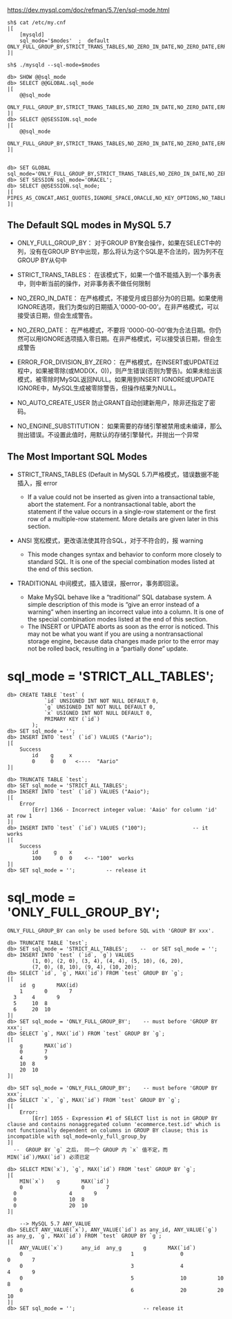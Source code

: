 https://dev.mysql.com/doc/refman/5.7/en/sql-mode.html

```
sh$ cat /etc/my.cnf
|[
	[mysqld]
	sql_mode='$modes'  ;  default ONLY_FULL_GROUP_BY,STRICT_TRANS_TABLES,NO_ZERO_IN_DATE,NO_ZERO_DATE,ERROR_FOR_DIVISION_BY_ZERO,NO_AUTO_CREATE_USER,NO_ENGINE_SUBSTITUTION
]|

sh$ ./mysqld --sql-mode=$modes

db> SHOW @@sql_mode
db> SELECT @@GLOBAL.sql_mode
|[
	@@sql_mode
	ONLY_FULL_GROUP_BY,STRICT_TRANS_TABLES,NO_ZERO_IN_DATE,NO_ZERO_DATE,ERROR_FOR_DIVISION_BY_ZERO,NO_AUTO_CREATE_USER,NO_ENGINE_SUBSTITUTION
]|
db> SELECT @@SESSION.sql_mode
|[
	@@sql_mode
	ONLY_FULL_GROUP_BY,STRICT_TRANS_TABLES,NO_ZERO_IN_DATE,NO_ZERO_DATE,ERROR_FOR_DIVISION_BY_ZERO,NO_AUTO_CREATE_USER,NO_ENGINE_SUBSTITUTION
]|


db> SET GLOBAL sql_mode='ONLY_FULL_GROUP_BY,STRICT_TRANS_TABLES,NO_ZERO_IN_DATE,NO_ZERO_DATE,ERROR_FOR_DIVISION_BY_ZERO,NO_AUTO_CREATE_USER,NO_ENGINE_SUBSTITUTION';
db> SET SESSION sql_mode='ORACEL';
db> SELECT @@SESSION.sql_mode;
|[
PIPES_AS_CONCAT,ANSI_QUOTES,IGNORE_SPACE,ORACLE,NO_KEY_OPTIONS,NO_TABLE_OPTIONS,NO_FIELD_OPTIONS,NO_AUTO_CREATE_USER
]|

```
## The Default SQL modes in MySQL 5.7
* ONLY_FULL_GROUP_BY：
对于GROUP BY聚合操作，如果在SELECT中的列，没有在GROUP BY中出现，那么将认为这个SQL是不合法的，因为列不在GROUP BY从句中

* STRICT_TRANS_TABLES：
在该模式下，如果一个值不能插入到一个事务表中，则中断当前的操作，对非事务表不做任何限制

* NO_ZERO_IN_DATE：
在严格模式，不接受月或日部分为0的日期。如果使用IGNORE选项，我们为类似的日期插入'0000-00-00'。在非严格模式，可以接受该日期，但会生成警告。

* NO_ZERO_DATE：
在严格模式，不要将 '0000-00-00'做为合法日期。你仍然可以用IGNORE选项插入零日期。在非严格模式，可以接受该日期，但会生成警告

* ERROR_FOR_DIVISION_BY_ZERO：
在严格模式，在INSERT或UPDATE过程中，如果被零除(或MOD(X，0))，则产生错误(否则为警告)。如果未给出该模式，被零除时MySQL返回NULL。如果用到INSERT IGNORE或UPDATE IGNORE中，MySQL生成被零除警告，但操作结果为NULL。

* NO_AUTO_CREATE_USER
防止GRANT自动创建新用户，除非还指定了密码。

* NO_ENGINE_SUBSTITUTION：
如果需要的存储引擎被禁用或未编译，那么抛出错误。不设置此值时，用默认的存储引擎替代，并抛出一个异常

## The Most Important SQL Modes
* STRICT_TRANS_TABLES	(Default in MySQL 5.7)严格模式，错误数据不能插入，报 error
	- If a value could not be inserted as given into a transactional table, abort the statement. For a nontransactional table, abort the statement if the value occurs in a single-row statement or the first row of a multiple-row statement. More details are given later in this section.
	
* ANSI 	宽松模式，更改语法使其符合SQL，对于不符合的，报 warning
	- This mode changes syntax and behavior to conform more closely to standard SQL. It is one of the special combination modes listed at the end of this section.

* TRADITIONAL	中间模式，插入错误，报error，事务即回滚。
	- Make MySQL behave like a “traditional” SQL database system. A simple description of this mode is “give an error instead of a warning” when inserting an incorrect value into a column. It is one of the special combination modes listed at the end of this section.
	- The INSERT or UPDATE aborts as soon as the error is noticed. This may not be what you want if you are using a nontransactional storage engine, because data changes made prior to the error may not be rolled back, resulting in a “partially done” update.
	
# sql_mode = 'STRICT_ALL_TABLES';
```
db> CREATE TABLE `test` (
			`id` UNSIGNED INT NOT NULL DEFAULT 0,
			`g` UNSIGNED INT NOT NULL DEFAULT 0,
			`x` USIGNED INT NOT NULL DEFAULT 0,
			PRIMARY KEY (`id`)
		);
db> SET sql_mode = '';
db> INSERT INTO `test` (`id`) VALUES ("Aario");
|[
	Success
		id    g  	x
		0     0   0   <----  "Aario"
]|

db> TRUNCATE TABLE `test`;
db> SET sql_mode = 'STRICT_ALL_TABLES';
db> INSERT INTO `test` (`id`) VALUES ("Aaio");
|[
	Error
		[Err] 1366 - Incorrect integer value: 'Aaio' for column 'id' at row 1
]|
db> INSERT INTO `test` (`id`) VALUES ("100");				-- it works
|[
	Success
		id     g	x
		100		 0 	0	 <-- "100"  works
]|
db> SET sql_mode = '';			-- release it
```

# sql_mode = 'ONLY_FULL_GROUP_BY';
	ONLY_FULL_GROUP_BY can only be used before SQL with 'GROUP BY xxx'.
	
```
db> TRUNCATE TABLE `test`;
db> SET sql_mode = 'STRICT_ALL_TABLES';    --  or SET sql_mode = '';
db> INSERT INTO `test` (`id`, `g`) VALUES 
		(1, 0), (2, 0), (3, 4), (4, 4), (5, 10), (6, 20),
		(7, 0), (8, 10), (9, 4), (10, 20);
db> SELECT `id`, `g`, MAX(`id`) FROM `test` GROUP BY `g`;
|[
	id	g		MAX(id)
	1		0		7
  3		4		9
  5		10	8
  6		20	10
]|
db> SET sql_mode = 'ONLY_FULL_GROUP_BY';    -- must before 'GROUP BY xxx';
db> SELECT `g`, MAX(`id`) FROM `test` GROUP BY `g`;
|[
	g		MAX(`id`)
	0		7
	4		9
	10	8
	20	10
]|
    
db> SET sql_mode = 'ONLY_FULL_GROUP_BY';    -- must before 'GROUP BY xxx';
db> SELECT `x`, `g`, MAX(`id`) FROM `test` GROUP BY `g`;
|[
	Error:
		[Err] 1055 - Expression #1 of SELECT list is not in GROUP BY clause and contains nonaggregated column 'ecommerce.test.id' which is not functionally dependent on columns in GROUP BY clause; this is incompatible with sql_mode=only_full_group_by
]|
  --  GROUP BY `g` 之后， 同一个 GROUP 内 `x` 值不定，而 MIN(`id`)/MAX(`id`) 必须已定
 
db> SELECT MIN(`x`), `g`, MAX(`id`) FROM `test` GROUP BY `g`;
|[
	MIN(`x`)	g		MAX(`id`)
	0					0		7
  0					4		9
  0					10	8
  0					20	10
]|

	--> MySQL 5.7 ANY_VALUE
db> SELECT ANY_VALUE(`x`), ANY_VALUE(`id`) as any_id, ANY_VALUE(`g`) as any_g, `g`, MAX(`id`) FROM `test` GROUP BY `g`;
|[
	ANY_VALUE(`x`)		any_id	any_g		g		MAX(`id`)
	0									1				0				0		7
	0									3				4				4		9
	0									5				10			10	8
	0									6				20			20	10
]|
db> SET sql_mode = '';						-- release it
```
